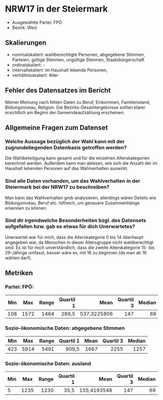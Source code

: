 # NRW17 in der Steiermark

* Ausgewählte Partei: FPÖ
* Bezirk: Weiz

## Skalierungen
* nominalskaliert: wahlberechtigte Personen, abgegebene Stimmen, Parteien, gültige Stimmen, ungültige Stimmen, Staatsbürgerschaft
* ordinalskaliert: -
* intervallskaliert: im Haushalt lebende Personen, 
* verhältnisskaliert: Alter

## Fehler des Datensatzes im Bericht
Meiner Meinung nach fehlen Daten zu Beruf, Einkommen, Familienstand, Bildungsniveau, Religion. Die Bezirks-Gesamtergebnisse sollten klarer ersichtlich am Beginn der Gemeindeaufzählung erscheinen.

## Allgemeine Fragen zum Datenset

### Welche Aussage bezüglich der Wahl kann mit der zugrundeliegenden Datenbasis getroffen werden?
Die Wahlbeteiligung kann gesamt und für die einzelnen Alterskategorien berechnet werden. Außerdem kann man ablesen, wie sich die Anzahl der im Haushalt lebenden Personen auf das Wahlverhalten auswirkt.


### Sind alle Daten vorhanden, um das Wahlverhalten in der Steiermark bei der NRW17 zu beschreiben?
Man kann das Wahlverhalten grob analysieren, allerdings wären Deteils wie Bildungsniveau, Beruf etc. hilfreich, um genauere Zusammenhänge erkennen zu können.

### Sind dir irgendwelche Besonderheiten bzgl. des Datensets aufgefallen bzw. gab es etwas für dich Unerwartetes?
Unerwartet war für mich, dass die Alterskategorie 0 bis 14 überhaupt angegeben war, da Menschen in dieser Altersgruppe nicht wahlberechtigt sind. Es ist für mich unverständlich, dass die zweite Alterskategorie 15- bis 29-Jährige umfasst, besser wäre es, mit 16 zu beginnen (da man ab 16 wählen darf).

## Metriken

### Partei: FPÖ:
 Min  | Max  | Range  | Quartil 1  | Mean  | Quartil 3  | Median  |
| --- |:-----:| -----:| -----------:| -----:| --------:| ---------:|
| 108 | 1572 | 1464 | 289,5           | 537,3225806 |      147 |      69 |

### Sozio-ökonomische Daten: abgegebene Stimmen
| Min  | Max  | Range  | Quartil 1  | Mean  | Quartil 3  | Median  |
| --- |:-----:| -----:| -----------:| -----:| --------:| ---------:|
| 423 | 5914 | 5491 | 909,5           | 1667 |      2255 |      1257 |

### Sozio-ökonomische Daten: ausland
| Min  | Max  | Range  | Quartil 1  | Mean  | Quartil 3  | Median  |
| --- |:-----:| -----:| -----------:| -----:| --------:| ---------:|
| 5 | 1235 | 1230 | 35,5          | 155,4193548 |      147 |      69 |



